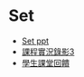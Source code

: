 # Set
  * [Set ppt](https://docs.google.com/presentation/d/e/2PACX-1vT6BvB7aI9oLgyum8tdIgGVr8kabqtwo8KZV3ayzKKQqGkpAnvrjT3JabWu-Hms9kUaDILyCU8-Qqhl/pub?start=false&loop=false&delayms=3000&slide=id.p)
  * [課程實況錄影3](https://www.youtube.com/watch?v=oBXZmAwNFzY&feature=youtu.be)
  * [學生課堂回饋](https://www.youtube.com/watch?v=rOrNUuafmX8&feature=youtu.be)
